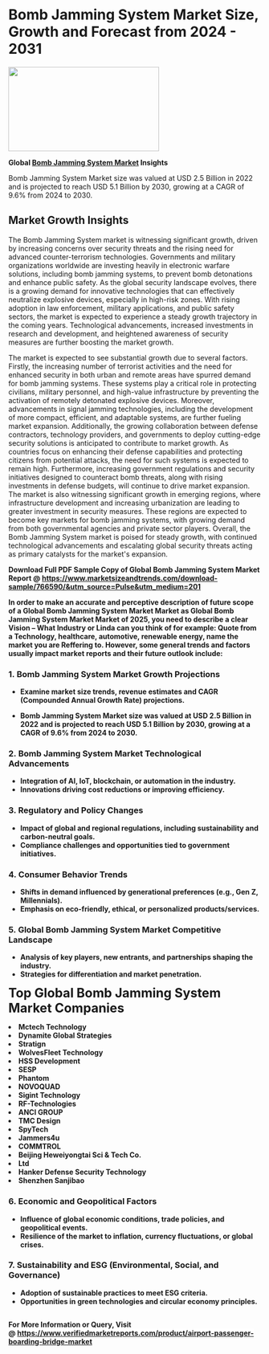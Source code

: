 <H1>Bomb Jamming System Market Size, Growth and Forecast from 2024 - 2031</H1><img class="aligncenter size-medium wp-image-584254" src="https://thirdeyenews.in/wp-content/uploads/2024/09/Global-Market-Research-300x168.jpeg" alt="" width="300" height="168" /><p><strong>Global&nbsp;<a href="https://www.marketsizeandtrends.com/download-sample/766590/&amp;utm_source=Pulse&amp;utm_medium=201">Bomb Jamming System Market</a> Insights</strong></p><p>Bomb Jamming System Market size was valued at USD 2.5 Billion in 2022 and is projected to reach USD 5.1 Billion by 2030, growing at a CAGR of 9.6% from 2024 to 2030.</p><p><h2>Market Growth Insights</h2> <p>The Bomb Jamming System market is witnessing significant growth, driven by increasing concerns over security threats and the rising need for advanced counter-terrorism technologies. Governments and military organizations worldwide are investing heavily in electronic warfare solutions, including bomb jamming systems, to prevent bomb detonations and enhance public safety. As the global security landscape evolves, there is a growing demand for innovative technologies that can effectively neutralize explosive devices, especially in high-risk zones. With rising adoption in law enforcement, military applications, and public safety sectors, the market is expected to experience a steady growth trajectory in the coming years. Technological advancements, increased investments in research and development, and heightened awareness of security measures are further boosting the market growth.</p> <p><strong></strong></p> <p>The market is expected to see substantial growth due to several factors. Firstly, the increasing number of terrorist activities and the need for enhanced security in both urban and remote areas have spurred demand for bomb jamming systems. These systems play a critical role in protecting civilians, military personnel, and high-value infrastructure by preventing the activation of remotely detonated explosive devices. Moreover, advancements in signal jamming technologies, including the development of more compact, efficient, and adaptable systems, are further fueling market expansion. Additionally, the growing collaboration between defense contractors, technology providers, and governments to deploy cutting-edge security solutions is anticipated to contribute to market growth. As countries focus on enhancing their defense capabilities and protecting citizens from potential attacks, the need for such systems is expected to remain high. Furthermore, increasing government regulations and security initiatives designed to counteract bomb threats, along with rising investments in defense budgets, will continue to drive market expansion. The market is also witnessing significant growth in emerging regions, where infrastructure development and increasing urbanization are leading to greater investment in security measures. These regions are expected to become key markets for bomb jamming systems, with growing demand from both governmental agencies and private sector players. Overall, the Bomb Jamming System market is poised for steady growth, with continued technological advancements and escalating global security threats acting as primary catalysts for the market's expansion.</p> <p><strong></p><p><span class=""><strong>Download Full PDF Sample Copy of Global Bomb Jamming System Market Report</strong> @ <a href="https://www.marketsizeandtrends.com/download-sample/766590/&amp;utm_source=Pulse&amp;utm_medium=201" target="_blank">https://www.marketsizeandtrends.com/download-sample/766590/&amp;utm_source=Pulse&amp;utm_medium=201</a></span></p><p>In order to make an accurate and perceptive description of future scope of a Global&nbsp;Bomb Jamming System Market Market as Global&nbsp;Bomb Jamming System Market Market of 2025, you need to describe a clear Vision &ndash; What Industry or Linda can you think of for example: Quote from a Technology, healthcare, automotive, renewable energy, name the market you are Reffering to. However, some general trends and factors usually impact market reports and their future outlook include:</p><h3>1.&nbsp;<strong>Bomb Jamming System Market Growth Projections</strong></h3><ul><li>Examine market size trends, revenue estimates and CAGR (Compounded Annual Growth Rate) projections.</li><li><p>Bomb Jamming System Market size was valued at USD 2.5 Billion in 2022 and is projected to reach USD 5.1 Billion by 2030, growing at a CAGR of 9.6% from 2024 to 2030.</p></li></ul><h3>2.&nbsp;<strong>Bomb Jamming System Market Technological Advancements</strong></h3><ul><li>Integration of AI, IoT, blockchain, or automation in the industry.</li><li>Innovations driving cost reductions or improving efficiency.</li></ul><h3>3.&nbsp;<strong>Regulatory and Policy Changes</strong></h3><ul><li>Impact of global and regional regulations, including sustainability and carbon-neutral goals.</li><li>Compliance challenges and opportunities tied to government initiatives.</li></ul><h3>4.&nbsp;<strong>Consumer Behavior Trends</strong></h3><ul><li>Shifts in demand influenced by generational preferences (e.g., Gen Z, Millennials).</li><li>Emphasis on eco-friendly, ethical, or personalized products/services.</li></ul><h3>5.&nbsp;<strong>Global Bomb Jamming System Market Competitive Landscape</strong></h3><ul><li>Analysis of key players, new entrants, and partnerships shaping the industry.</li><li>Strategies for differentiation and market penetration.</li></ul><p data-pm-slice="1 1 []"><span style="color: inherit; font-family: inherit; font-size: 25px;">Top Global Bomb Jamming System Market Companies</span></p><div class="" data-test-id=""><p><li>Mctech Technology</li><li> Dynamite Global Strategies</li><li> Stratign</li><li> WolvesFleet Technology</li><li> HSS Development</li><li> SESP</li><li> Phantom</li><li> NOVOQUAD</li><li> Sigint Technology</li><li> RF-Technologies</li><li> ANCI GROUP</li><li> TMC Design</li><li> SpyTech</li><li> Jammers4u</li><li> COMMTROL</li><li> Beijing Heweiyongtai Sci & Tech Co.</li><li> Ltd</li><li> Hanker Defense Security Technology</li><li> Shenzhen Sanjibao</li></p></div><h3>6.&nbsp;<strong>Economic and Geopolitical Factors</strong></h3><ul><li>Influence of global economic conditions, trade policies, and geopolitical events.</li><li>Resilience of the market to inflation, currency fluctuations, or global crises.</li></ul><h3>7.&nbsp;<strong>Sustainability and ESG (Environmental, Social, and Governance)</strong></h3><ul><li>Adoption of sustainable practices to meet ESG criteria.</li><li>Opportunities in green technologies and circular economy principles.</li></ul><h2><strong style="font-size: 14px;">For More Information or Query, Visit @&nbsp;</strong><a style="background-color: #ffffff; font-size: 14px;" href="https://www.marketsizeandtrends.com/report/bomb-jamming-system-market/" target="_blank">https://www.verifiedmarketreports.com/product/airport-passenger-boarding-bridge-market</a></h2>